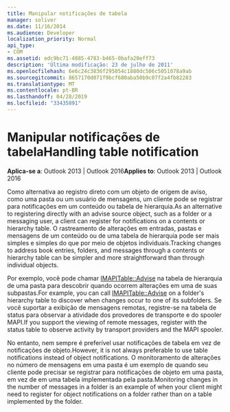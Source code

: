 ```yaml
---
title: Manipular notificações de tabela
manager: soliver
ms.date: 11/16/2014
ms.audience: Developer
localization_priority: Normal
api_type:
- COM
ms.assetid: edc9bc71-4885-4783-b465-0bafa20eff73
description: 'Última modificação: 23 de julho de 2011'
ms.openlocfilehash: 6e6c24c3836f295054c1880dc506c5051078a9ab
ms.sourcegitcommit: 8657170d071f9bcf680aba50b9c07f2a4fb82283
ms.translationtype: MT
ms.contentlocale: pt-BR
ms.lasthandoff: 04/28/2019
ms.locfileid: "33435891"
---
```

# <a name="handling-table-notification"></a><span data-ttu-id="5a8f9-103">Manipular notificações de tabela</span><span class="sxs-lookup"><span data-stu-id="5a8f9-103">Handling table notification</span></span>

<span data-ttu-id="5a8f9-104">**Aplica-se a**: Outlook 2013 | Outlook 2016</span><span class="sxs-lookup"><span data-stu-id="5a8f9-104">**Applies to**: Outlook 2013 | Outlook 2016</span></span> 
  
<span data-ttu-id="5a8f9-105">Como alternativa ao registro direto com um objeto de origem de aviso, como uma pasta ou um usuário de mensagens, um cliente pode se registrar para notificações em um conteúdo ou tabela de hierarquia.</span><span class="sxs-lookup"><span data-stu-id="5a8f9-105">As an alternative to registering directly with an advise source object, such as a folder or a messaging user, a client can register for notifications on a contents or hierarchy table.</span></span> <span data-ttu-id="5a8f9-106">O rastreamento de alterações em entradas, pastas e mensagens de um conteúdo ou de uma tabela de hierarquia pode ser mais simples e simples do que por meio de objetos individuais.</span><span class="sxs-lookup"><span data-stu-id="5a8f9-106">Tracking changes to address book entries, folders, and messages through a contents or hierarchy table can be simpler and more straightforward than through individual objects.</span></span> 

<span data-ttu-id="5a8f9-107">Por exemplo, você pode chamar [IMAPITable::Advise](imapitable-advise.md) na tabela de hierarquia de uma pasta para descobrir quando ocorrem alterações em uma de suas subpastas.</span><span class="sxs-lookup"><span data-stu-id="5a8f9-107">For example, you can call [IMAPITable::Advise](imapitable-advise.md) on a folder's hierarchy table to discover when changes occur to one of its subfolders.</span></span> <span data-ttu-id="5a8f9-108">Se você suportar a exibição de mensagens remotas, registre-se na tabela de status para observar a atividade dos provedores de transporte e do spooler MAPI.</span><span class="sxs-lookup"><span data-stu-id="5a8f9-108">If you support the viewing of remote messages, register with the status table to observe activity by transport providers and the MAPI spooler.</span></span> 
  
<span data-ttu-id="5a8f9-109">No entanto, nem sempre é preferível usar notificações de tabela em vez de notificações de objeto.</span><span class="sxs-lookup"><span data-stu-id="5a8f9-109">However, it is not always preferable to use table notifications instead of object notifications.</span></span> <span data-ttu-id="5a8f9-110">O monitoramento de alterações no número de mensagens em uma pasta é um exemplo de quando seu cliente pode precisar se registrar para notificações de objeto em uma pasta, em vez de em uma tabela implementada pela pasta.</span><span class="sxs-lookup"><span data-stu-id="5a8f9-110">Monitoring changes in the number of messages in a folder is an example of when your client might need to register for object notifications on a folder rather than on a table implemented by the folder.</span></span>
  

